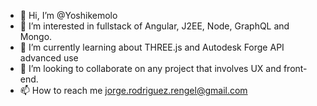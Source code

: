 - 👋 Hi, I’m @Yoshikemolo
- 👀 I’m interested in fullstack of Angular, J2EE, Node, GraphQL and Mongo.
- 🌱 I’m currently learning about THREE.js and Autodesk Forge API advanced use
- 💞️ I’m looking to collaborate on any project that involves UX and front-end.
- 📫 How to reach me jorge.rodriguez.rengel@gmail.com

<!---
Yoshikemolo/Yoshikemolo is a ✨ special ✨ repository because its `README.md` (this file) appears on your GitHub profile.
You can click the Preview link to take a look at your changes.
--->
